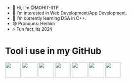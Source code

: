 - 👋 Hi, I’m @MOHIT-IITP
- 👀 I’m interested in Web Development/App Development.
- 🌱 I’m currently learning DSA in C++.
- 😄 Pronouns: He/him
- ⚡ Fun fact: its 2024

<!---
MOHIT-IITP/MOHIT-IITP is a ✨ special ✨ repository because its `README.md` (this file) appears on your GitHub profile.
You can click the Preview link to take a look at your changes.
--->
# Tool i use in my GitHub
<img src="https://upload.wikimedia.org/wikipedia/commons/6/61/HTML5_logo_and_wordmark.svg" width="50" height="50"> <img src="https://upload.wikimedia.org/wikipedia/commons/1/18/ISO_C%2B%2B_Logo.svg" width="50" height="50"> <img src="https://upload.wikimedia.org/wikipedia/commons/c/c3/Python-logo-notext.svg" width="50" height="50">
<img src="https://user-images.githubusercontent.com/25181517/192106070-46255bcf-65e6-4c6b-a296-bf8d0d8fb2a7.png" width="50" height="50"> <img src="https://github.com/marwin1991/profile-technology-icons/assets/76662862/2481dc48-be6b-4ebb-9e8c-3b957efe69fa" width="50" height="50"> <img src="https://user-images.githubusercontent.com/25181517/186884156-e63da389-f3e1-4dca-a6c1-d76e886ba22a.png" width="50" height="50"> 
<img src="https://www.google.com/url?sa=i&url=https%3A%2F%2Fwww.javatpoint.com%2Fcss-tutorial&psig=AOvVaw0OCo7oi0H9u6JO3hCWPgI9&ust=1707150288192000&source=images&cd=vfe&opi=89978449&ved=0CBMQjRxqFwoTCJiX3sWMkoQDFQAAAAAdAAAAABAE" width="50" height="50">
